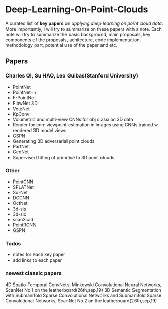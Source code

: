# Deep-Learning-On-Point-Clouds
A curated list of **key papers** on *applying deep learning on point cloud data*. More importantly, I will try to summarize on these papers with a note. Each note will try to summarize the basic background, main proposals, key components of the proposals, achitecture, code implementation, methodology part, potential use of the paper and etc.

## Papers
### Charles QI, Su HAO, Leo Guibas(Stanford University)
- PointNet
- PointNet++
- F-PointNet
- FlowNet 3D
- VoteNet
- KpConv
- Volumetric and multi-view CNNs for obj classi on 3D data
- Render for cnn: viewpoint estimation in images using CNNs trained w. rendered 3D model views
- GSPN
- Generating 3D adversarial point clouds
- PartNet
- GeoNet
- Supervised fitting of primitive to 3D point clouds
  
### Other
- PointCNN
- SPLATNet
- So-Net
- DGCNN
- OctNet
- 3d-sis
- 3d-sic
- scan2cad
- PointRCNN
- GSPN

### Todos
- notes for each key paper
- add links to each paper
### newest classic papers
4D Spatio-Temporal ConvNets: Minkowski Convolutional Neural Networks, ScanNet No.1 on the leatherboard(26th,sep,19)
3D Semantic Segmentation with Submanifold Sparse Convolutional Networks and Submanifold Sparse Convolutional Networks, ScanNet No.2 on the leatherboard(26th,sep,19)
